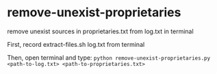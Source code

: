 # remove-unexist-proprietaries
remove unexist sources in proprietaries.txt from log.txt in terminal

First, record extract-files.sh log.txt from terminal

Then, open terminal and type: ```python remove-unexist-proprietaries.py <path-to-log.txt> <path-to-proprietaries.txt>```
